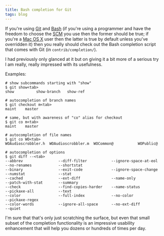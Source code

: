 ```yaml
---
title: Bash completion for Git
tags: blog
---
```


If you're using [Git](http://www.wincent.com/knowledge-base/Git) and [Bash](http://www.wincent.com/knowledge-base/Bash) (if you're using a programmer and have the freedom to choose the [SCM](http://www.wincent.com/knowledge-base/SCM) you use then the former should be true; if you're a [Mac OS X](http://www.wincent.com/knowledge-base/Mac%20OS%20X) user then the latter is true by default unless you've overridden it) then you really should check out the Bash completion script that comes with Git (in `contrib/completion/`).

I had previously only glanced at it but on giving it a bit more of a serious try I am really, really impressed with its usefulness.

Examples:

    # show subcommands starting with "show"
    $ git show<tab>
    show          show-branch   show-ref

    # autocompletion of branch names
    $ git checkout m<tab>
    maint    master

    # same, but with awareness of "co" alias for checkout
    $ git co m<tab>
    maint    master

    # autocompletion of file names
    $ git co WO<tab>
    WOAudioscrobbler.h  WOAudioscrobbler.m  WOCommon@           WOPublic@

    # autocompletion of options
    $ git diff --<tab>
    --abbrev                --diff-filter           --ignore-space-at-eol   --no-renames            --shortstat 
    --binary                --exit-code             --ignore-space-change   --numstat               --stat 
    --cached                --ext-diff              --name-only             --patch-with-stat       --summary 
    --check                 --find-copies-harder    --name-status           --pickaxe-all           --text 
    --color                 --full-index            --no-color              --pickaxe-regex         
    --color-words           --ignore-all-space      --no-ext-diff           --quiet

I'm sure that that's only just scratching the surface, but even that small subset of the completion functionality is an impressive usability enhancement that will help you dozens or hundreds of times per day.
